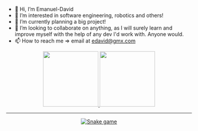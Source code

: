 - 👋 Hi, I’m Emanuel-David
- 👀 I’m interested in software engineering, robotics and others!
- 🌱 I’m currently planning a big project!
- 💞️ I’m looking to collaborate on anything, as I will surely learn and improve myself with the help of any dev I'd work with. Anyone would.
- 📫 How to reach me => email at edavid@gmx.com
<div align="center">
  <a href="https://github.com/DaveArchetype">
  <img height="150em" src="https://github-readme-stats.vercel.app/api?username=DaveArchetype&show_icons=true&theme=dark&include_all_commits=true&count_private=true"/>
  <img height="150em" src="https://github-readme-stats.vercel.app/api/top-langs/?username=DaveArchetype&layout=compact&langs_count=16&theme=dark"/>
</div>
  
<hr>
  
<div align="center">
   <img src="https://raw.githubusercontent.com/DaveArchetype/DaveArchetype/output/github-contribution-grid-snake.svg" alt="Snake game"/>
</div>
<!---
DaveArchetype/DaveArchetype is a ✨ special ✨ repository because its `README.md` (this file) appears on your GitHub profile.
You can click the Preview link to take a look at your changes.
--->
